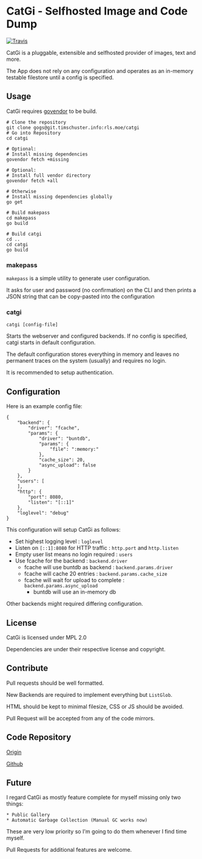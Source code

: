 # CatGi - Selfhosted Image and Code Dump

[![Travis](https://img.shields.io/travis/tscs37/catgi.svg?style=flat-square)](https://travis-ci.org/tscs37/catgi)


CatGi is a pluggable, extensible and selfhosted provider of images, text and more.

The App does not rely on any configuration and operates
as an in-memory testable filestore until a config is specified.

## Usage

CatGi requires [govendor](https://github.com/kardianos/govendor) to be build.

```
# Clone the repository
git clone gogs@git.timschuster.info:rls.moe/catgi 
# Go into Repository
cd catgi

# Optional:
# Install missing dependencies
govendor fetch +missing

# Optional:
# Install full vendor directory
govendor fetch +all

# Otherwise
# Install missing dependencies globally
go get

# Build makepass
cd makepass
go build

# Build catgi
cd ..
cd catgi
go build
```

### makepass

`makepass` is a simple utility to generate user configuration.

It asks for user and password (no confirmation) on the CLI and
then prints a JSON string that can be copy-pasted into the configuration

### catgi

```
catgi [config-file]
```

Starts the webserver and configured backends. If no config is specified,
catgi starts in default configuration.

The default configuration stores everything in memory and leaves no
permanent traces on the system (usually) and requires no login.

It is recommended to setup authentication.

## Configuration

Here is an example config file:

```
{
    "backend": {
        "driver": "fcache",
        "params": {
            "driver": "buntdb",
            "params": {
                "file": ":memory:"
            },
            "cache_size": 20,
            "async_upload": false
        }
    },
    "users": [
    ],
    "http": {
        "port": 8080,
        "listen": "[::1]"
    },
    "loglevel": "debug"
}
```

This configuration will setup CatGi as follows:

* Set highest logging level : `loglevel`
* Listen on `[::1]:8080` for HTTP traffic : `http.port` and `http.listen`
* Empty user list means no login required : `users`
* Use fcache for the backend : `backend.driver`
    * fcache will use buntdb as backend : `backend.params.driver`
    * fcache will cache 20 entries : `backend.params.cache_size`
    * fcache will wait for upload to complete : `backend.params.async_upload`
        * buntdb will use an in-memory db

Other backends might required differing configuration.

## License

CatGi is licensed under MPL 2.0

Dependencies are under their respective license and copyright.

## Contribute

Pull requests should be well formatted.

New Backends are required to implement everything but `ListGlob`.

HTML should be kept to minimal filesize, CSS or JS should be avoided.

Pull Request will be accepted from any of the code mirrors.

## Code Repository

[Origin](https://git.timschuster.info/rls.moe/catgi)

[Github](https://github.com/tscs37/catgi)

## Future

I regard CatGi as mostly feature complete for myself missing only two
things:

    * Public Gallery
    * Automatic Garbage Collection (Manual GC works now)

These are very low priority so I'm going to do them whenever I find time
myself.

Pull Requests for additional features are welcome.